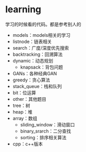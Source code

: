 # learning
学习的时候看的代码。都是参考别人的
- models：models相关的学习
- listnode：链表相关
- search：广度/深度优先搜索
- backtracking：回溯算法
- dynamic：动态规划
    - knapsack：背包问题
- GANs：各种经典GAN
- greedy：贪心算法
- stack_queue：栈和队列
- bit：位运算
- other：其他题目
- tree：树
- heap：堆
- array：数组
    - sliding_window：滑动窗口
    - binary_srarch：二分查找
    - sorting：排序相关算法
- cpp：c++版本